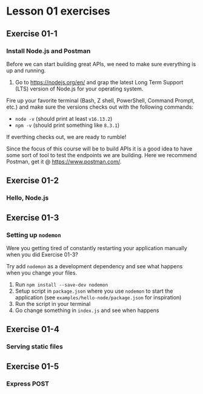 # Lesson 01 exercises
## Exercise 01-1 
### Install Node.js and Postman
Before we can start building great APIs, we need to make sure everything is up and running.

1. Go to https://nodejs.org/en/ and grap the latest Long Term Support (LTS) version of Node.js for your operating system.

Fire up your favorite terminal (Bash, Z shell, PowerShell, Command Prompt, etc.) and make sure the versions checks out with the following commands:

- `node -v` (should print at least `v16.13.2`)
- `npm -v` (should print something like `8.3.1`)

If everthing checks out, we are ready to rumble!

Since the focus of this course will be to build APIs it is a good idea to have some sort of tool to test the endpoints we are building. Here we recommend Postman, get it @ https://www.postman.com/.

## Exercise 01-2
### Hello, Node.js

## Exercise 01-3
### Setting up `nodemon`
Were you getting tired of constantly restarting your application manually when you did Exercise 01-3?

Try add `nodemon` as a development dependency and see what happens when you change your files.

1. Run `npm install --save-dev nodemon`
2. Setup script in `package.json` where you use `nodemon` to start the application (see `examples/hello-node/package.json` for inspiration)
3. Run the script in your terminal 
4. Go change something in `index.js` and see when happens

## Exercise 01-4
### Serving static files

## Exercise 01-5
### Express POST

